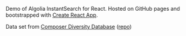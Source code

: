 Demo of Algolia InstantSearch for React. Hosted on GitHub pages and bootstrapped with [Create React App](https://github.com/facebookincubator/create-react-app).

Data set from [Composer Diversity Database](https://composerdiversity.com/) ([repo](https://github.com/davemacdo/composer-diversity/))
